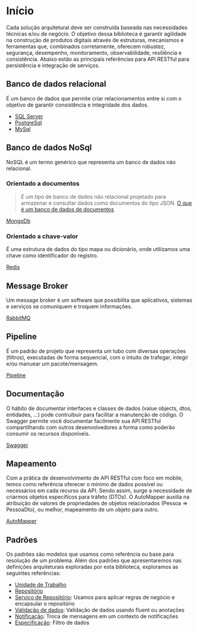 # Início
Cada solução arquitetural deve ser construída baseada nas necessidades técnicas e/ou de negócio.
O objetivo dessa biblioteca é garantir agilidade na construção de produtos digitais através de estruturas, mecanismos e ferramentas que, combinados corretamente, oferecem robustez, segurança, desempenho, monitoramento, observabilidade, resiliência e consistência.
Abaixo estão as principais referências para API RESTful para persistência e integração de serviços.

## Banco de dados relacional
É um banco de dados que permite criar relacionamentos entre si com o objetivo de garantir consistência e integridade dos dados.

* [SQL Server](pt-br/database/relational?id=sql-server)
* [PostgreSql](pt-br/database/relational?id=postgresql)
* [MySql](pt-br/database/relational?id=mysql)

## Banco de dados NoSql
NoSQL é um termo genérico que representa um banco de dados não relacional.

### Orientado a documentos
> É um tipo de banco de dados não relacional projetado para armazenar e consultar dados como documentos do tipo JSON. [O que é um banco de dados de documentos](https://aws.amazon.com/pt/nosql/document/)

[MongoDb](pt-br/database/nosql?id=mongodb)

### Orientado a chave-valor
É uma estrutura de dados do tipo mapa ou dicionário, onde utilizamos uma chave como identificador do registro.

[Redis](pt-br/database/nosql?id=redis)

## Message Broker
Um message broker é um software que possibilita que aplicativos, sistemas e serviços se comuniquem e troquem informações.

[RabbitMQ](pt-br/broker.md)

## Pipeline
É um padrão de projeto que representa um tubo com diversas operações (filtros), executadas de forma sequencial, com o intuito de trafegar, integir e/ou manuear um pacote/mensagem.

[Pipeline](pt-br/pipeline.md)

## Documentação
O hábito de documentar interfaces e classes de dados (value objects, dtos, entidades, ...) pode contruibuir para facilitar a manutenção de código. O Swagger permite você documentar facilmente sua API RESTful compartilhando com outros desenvolvedores a forma como poderão consumir os recursos disponíveis.

[Swagger](pt-br/swagger.md)

## Mapeamento
Com a prática de desenvolvimento de API RESTful com foco em mobile, temos como referência oferecer o mínimo de dados possível ou necessários em cada recurso da API. Sendo assim, surge a necessidade de criarmos objetos específicos para tráfeto (DTOs).
O AutoMapper auxilia na atribuição de valores de propriedades de objetos relacionados (Pessoa => PessoaDto), ou melhor, mapeamento de um objeto para outro.

[AutoMapper](pt-br/automapper.md)

## Padrões
Os padrões são modelos que usamos como referência ou base para resolução de um problema. Além dos padrões que apresentaremos nas definições arquiteturais exploradas por esta biblioteca, exploramos as seguintes referências:

* [Unidade de Trabalho](pt-br/database/use-unitofwork.md)
* [Repositório](pt-br/database/use-repository.md)
* [Serviço de Repositório](pt-br/database/use-service.md): Usamos para aplicar regras de negócio e encapsular o repositório
* [Validação de dados](pt-br/validation.md): Validação de dados usando fluent ou anotações
* [Notificação](pt-br/notification.md): Troca de mensagens em um contexto de notificações
* [Especificação](pt-br/specification.md): Filtro de dados